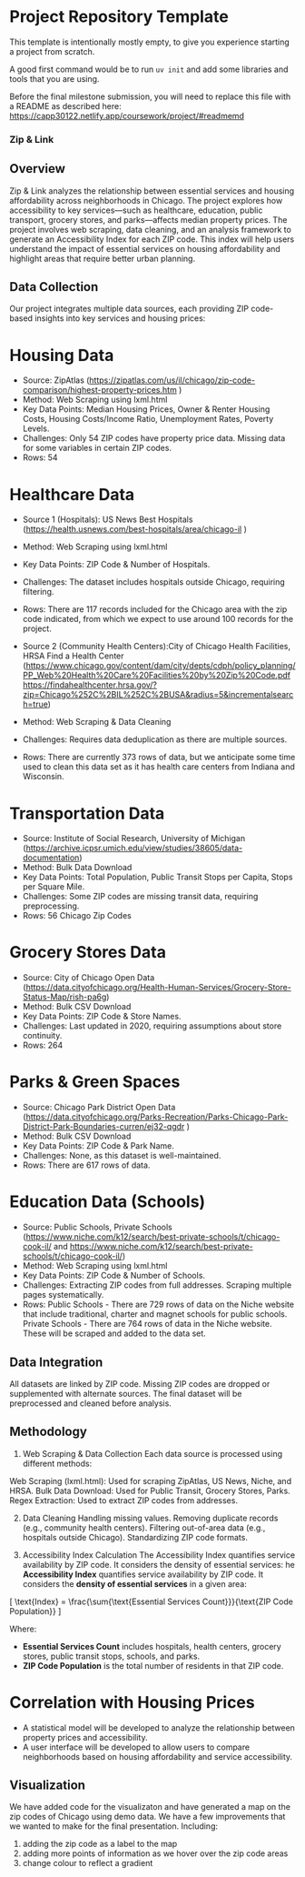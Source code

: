 # Project Repository Template

This template is intentionally mostly empty, to give you experience starting a project from scratch.

A good first command would be to run `uv init` and add some libraries and tools that you are using.

Before the final milestone submission, you will need to replace this file with a README as described here: https://capp30122.netlify.app/coursework/project/#readmemd


### Zip & Link
## Overview
Zip & Link analyzes the relationship between essential services and housing affordability across neighborhoods in Chicago. The project explores how accessibility to key services—such as healthcare, education, public transport, grocery stores, and parks—affects median property prices. The project involves web scraping, data cleaning, and an analysis framework to generate an Accessibility Index for each ZIP code. This index will help users understand the impact of essential services on housing affordability and highlight areas that require better urban planning.

## Data Collection
Our project integrates multiple data sources, each providing ZIP code-based insights into key services and housing prices:

# Housing Data
* Source: ZipAtlas (https://zipatlas.com/us/il/chicago/zip-code-comparison/highest-property-prices.htm )
* Method: Web Scraping using lxml.html
* Key Data Points: Median Housing Prices, Owner & Renter Housing Costs, Housing Costs/Income Ratio, Unemployment Rates, Poverty Levels.
* Challenges: Only 54 ZIP codes have property price data. Missing data for some variables in certain ZIP codes.
* Rows: 54

# Healthcare Data
* Source 1 (Hospitals): US News Best Hospitals (https://health.usnews.com/best-hospitals/area/chicago-il )
* Method: Web Scraping using lxml.html
* Key Data Points: ZIP Code & Number of Hospitals.
* Challenges: The dataset includes hospitals outside Chicago, requiring filtering.
* Rows: There are 117 records included for the Chicago area with the zip code indicated, from which we expect to use around 100 records for the project.

* Source 2 (Community Health Centers):City of Chicago Health Facilities, HRSA Find a Health Center (https://www.chicago.gov/content/dam/city/depts/cdph/policy_planning/PP_Web%20Health%20Care%20Facilities%20by%20Zip%20Code.pdf
https://findahealthcenter.hrsa.gov/?zip=Chicago%252C%2BIL%252C%2BUSA&radius=5&incrementalsearch=true)
* Method: Web Scraping & Data Cleaning
* Challenges: Requires data deduplication as there are multiple sources.
* Rows: There are currently 373 rows of data, but we anticipate some time used to clean this data set as it has health care centers from Indiana and Wisconsin.

# Transportation Data
* Source: Institute of Social Research, University of Michigan  (https://archive.icpsr.umich.edu/view/studies/38605/data-documentation)
* Method: Bulk Data Download
* Key Data Points: Total Population, Public Transit Stops per Capita, Stops per Square Mile.
* Challenges: Some ZIP codes are missing transit data, requiring preprocessing.
* Rows: 56 Chicago Zip Codes

# Grocery Stores Data
* Source: City of Chicago Open Data (https://data.cityofchicago.org/Health-Human-Services/Grocery-Store-Status-Map/rish-pa6g)
* Method: Bulk CSV Download
* Key Data Points: ZIP Code & Store Names.
* Challenges: Last updated in 2020, requiring assumptions about store continuity.
* Rows: 264

# Parks & Green Spaces
* Source: Chicago Park District Open Data (https://data.cityofchicago.org/Parks-Recreation/Parks-Chicago-Park-District-Park-Boundaries-curren/ej32-qgdr )
* Method: Bulk CSV Download
* Key Data Points: ZIP Code & Park Name.
* Challenges: None, as this dataset is well-maintained.
* Rows: There are 617 rows of data.

# Education Data (Schools)
* Source: Public Schools, Private Schools (https://www.niche.com/k12/search/best-private-schools/t/chicago-cook-il/
and https://www.niche.com/k12/search/best-private-schools/t/chicago-cook-il/)
* Method: Web Scraping using lxml.html
* Key Data Points: ZIP Code & Number of Schools.
* Challenges: Extracting ZIP codes from full addresses. Scraping multiple pages systematically.
* Rows: Public Schools - There are 729 rows of data on the Niche website that include traditional, charter and magnet schools for public schools. 
Private Schools - There are 764 rows of data in the Niche website. These will be scraped and added to the data set.

## Data Integration
All datasets are linked by ZIP code. Missing ZIP codes are dropped or supplemented with alternate sources. The final dataset will be preprocessed and cleaned before analysis.

## Methodology
1. Web Scraping & Data Collection
Each data source is processed using different methods:

Web Scraping (lxml.html): Used for scraping ZipAtlas, US News, Niche, and HRSA.
Bulk Data Download: Used for Public Transit, Grocery Stores, Parks.
Regex Extraction: Used to extract ZIP codes from addresses.

2. Data Cleaning
Handling missing values.
Removing duplicate records (e.g., community health centers).
Filtering out-of-area data (e.g., hospitals outside Chicago).
Standardizing ZIP code formats.

3. Accessibility Index Calculation
The Accessibility Index quantifies service availability by ZIP code.
It considers the density of essential services:
he **Accessibility Index** quantifies service availability by ZIP code. It considers the **density of essential services** in a given area:

\[
\text{Index} = \frac{\sum{\text{Essential Services Count}}}{\text{ZIP Code Population}}
\]

Where:
- **Essential Services Count** includes hospitals, health centers, grocery stores, public transit stops, schools, and parks.
- **ZIP Code Population** is the total number of residents in that ZIP code.
​ 
# Correlation with Housing Prices
* A statistical model will be developed to analyze the relationship between property prices and accessibility.
* A user interface will be developed to allow users to compare neighborhoods based on housing affordability and service accessibility.

## Visualization
We have added code for the visualizaton and have generated a map on the zip codes of Chicago using demo data. We have a few improvements that we wanted to make for the final presentation. Including:

1. adding the zip code as a label to the map
2. adding more points of information as we hover over the zip code areas
3. change colour to reflect a gradient
 